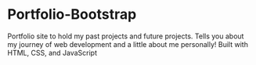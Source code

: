 # Portfolio-Bootstrap
Portfolio site to hold my past projects and future projects. Tells you about my journey of web development and a little about me personally! Built with HTML, CSS, and JavaScript
